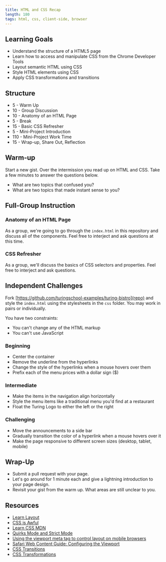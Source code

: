 ```yaml
---
title: HTML and CSS Recap
length: 180
tags: html, css, client-side, browser
---
```


## Learning Goals

* Understand the structure of a HTML5 page
* Learn how to access and manipulate CSS from the Chrome Developer Tools
* Layout semantic HTML using CSS
* Style HTML elements using CSS
* Apply CSS transformations and transitions

## Structure

* 5 - Warm Up
* 10 - Group Discussion
* 10 - Anatomy of an HTML Page
* 5 - Break
* 15 - Basic CSS Refresher
* 5 - Mini-Project Introduction
* 110 - Mini-Project Work Time
* 15 - Wrap-up, Share Out, Reflection

## Warm-up

Start a new gist. Over the intermission you read up on HTML and CSS. Take a few minutes to answer the questions below.

* What are two topics that confused you?
* What are two topics that made instant sense to you?

## Full-Group Instruction

### Anatomy of an HTML Page

As a group, we're going to go through the `index.html` in this repository and discuss all of the components. Feel free to interject and ask questions at this time.

### CSS Refresher

As a group, we'll discuss the basics of CSS selectors and properties. Feel free to interject and ask questions.

## Independent Challenges

Fork [https://github.com/turingschool-examples/turing-bistro](repo) and style the `index.html` using the stylesheets in the `css` folder. You may work in pairs or individually.

You have two constraints:

* You can't change any of the HTML markup
* You can't use JavaScript

### Beginning

* Center the container
* Remove the underline from the hyperlinks
* Change the style of the hyperlinks when a mouse hovers over them
* Prefix each of the menu prices with a dollar sign ($)

### Intermediate

* Make the items in the navigation align horizontally
* Style the menu items like a traditional menu you'd find at a restaurant
* Float the Turing Logo to either the left or the right

### Challenging

* Move the announcements to a side bar
* Gradually transition the color of a hyperlink when a mouse hovers over it
* Make the page responsive to different screen sizes (desktop, tablet, mobile)

## Wrap-Up

* Submit a pull request with your page.
* Let's go around for 1 minute each and give a lightning introduction to your page design.
* Revisit your gist from the warm up. What areas are still unclear to you.

## Resources

* [Learn Layout](http://learnlayout.com/)
* [CSS is Awful](http://static.incompl.com/awful/)
* [Learn CSS MDN](https://developer.mozilla.org/en-US/learn/css)
* [Quirks Mode and Strict Mode](http://www.quirksmode.org/css/quirksmode.html)
* [Using the viewport meta tag to control layout on mobile browsers](https://developer.mozilla.org/en-US/docs/Mozilla/Mobile/Viewport_meta_tag)
* [Safari Web Content Guide: Configuring the Viewport](https://developer.apple.com/library/ios/documentation/appleapplications/reference/safariwebcontent/usingtheviewport/usingtheviewport.html)
* [CSS Transitions](https://developer.mozilla.org/en-US/docs/Web/Guide/CSS/Using_CSS_transitions)
* [CSS Transformations](https://developer.mozilla.org/en-US/docs/Web/CSS/transform)
